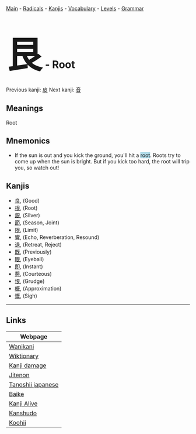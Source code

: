 <style> bigfont {font-size: 100px}</style>
[Main](../README.md) -
[Radicals](../radicals.md) -
[Kanjis](../kanjis.md) -
[Vocabulary](../vocabulary.md) -
[Levels](../levels.md) -
[Grammar](../grammar.md)
# <bigfont> 艮</bigfont> - Root 

Previous kanji: [皮](皮.md) Next kanji: [音](音.md) 

## Meanings
 Root
## Mnemonics
 * If the sun is out and you kick the ground, you'll hit a <span style="background-color:#ADD8E6"> root</span>. Roots try to come up when the sun is bright. But if you kick too hard, the root will trip you, so watch out!


## Kanjis
 * [良](../kanjis/良.md), (Good)
* [根](../kanjis/根.md), (Root)
* [銀](../kanjis/銀.md), (Silver)
* [節](../kanjis/節.md), (Season, Joint)
* [限](../kanjis/限.md), (Limit)
* [響](../kanjis/響.md), (Echo, Reverberation, Resound)
* [退](../kanjis/退.md), (Retreat, Reject)
* [既](../kanjis/既.md), (Previously)
* [眼](../kanjis/眼.md), (Eyeball)
* [即](../kanjis/即.md), (Instant)
* [懇](../kanjis/懇.md), (Courteous)
* [恨](../kanjis/恨.md), (Grudge)
* [概](../kanjis/概.md), (Approximation)
* [慨](../kanjis/慨.md), (Sigh)



---

## Links 

| Webpage |
| --- |
| [Wanikani          ](https://www.wanikani.com/kanji/艮) |
| [Wiktionary        ](https://en.wiktionary.org/wiki/艮) |
| [Kanji damage      ](http://www.kanjidamage.com/kanji/search?utf8=✓&q=艮) |
| [Jitenon           ](https://jitenon.com/kanji/艮) |
| [Tanoshii japanese ](https://www.tanoshiijapanese.com/dictionary/kanji.cfm?k=艮) |
| [Baike             ](https://baike.baidu.com/item/艮) |
| [Kanji Alive       ](https://app.kanjialive.com/艮) |
| [Kanshudo          ](https://www.kanshudo.com/searchmn?q=艮) |
| [Koohii            ](https://kanji.koohii.com/study/kanji/艮) |
